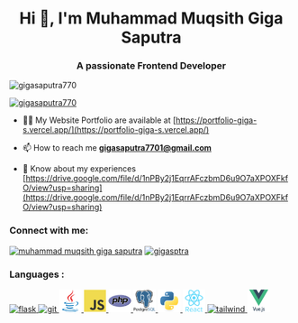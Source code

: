 <h1 align="center">Hi 👋, I'm Muhammad Muqsith Giga Saputra</h1>
<h3 align="center">A passionate Frontend Developer </h3>

<p align="left"> <img src="https://komarev.com/ghpvc/?username=gigasaputra770&label=Profile%20views&color=0e75b6&style=flat" alt="gigasaputra770" /> </p>

<p align="left"> <a href="https://github.com/ryo-ma/github-profile-trophy"><img src="https://github-profile-trophy.vercel.app/?username=gigasaputra770" alt="gigasaputra770" /></a> </p>

- 👨‍💻 My Website Portfolio are available at [https://portfolio-giga-s.vercel.app/](https://portfolio-giga-s.vercel.app/)

- 📫 How to reach me **gigasaputra7701@gmail.com**

- 📄 Know about my experiences [https://drive.google.com/file/d/1nPBy2j1EqrrAFczbmD6u9O7aXPOXFkfO/view?usp=sharing](https://drive.google.com/file/d/1nPBy2j1EqrrAFczbmD6u9O7aXPOXFkfO/view?usp=sharing)

<h3 align="left">Connect with me:</h3>
<p align="left">
<a href="https://linkedin.com/in/muhammad muqsith giga saputra" target="blank"><img align="center" src="https://raw.githubusercontent.com/rahuldkjain/github-profile-readme-generator/master/src/images/icons/Social/linked-in-alt.svg" alt="muhammad muqsith giga saputra" height="30" width="40" /></a>
<a href="https://instagram.com/gigasptra" target="blank"><img align="center" src="https://raw.githubusercontent.com/rahuldkjain/github-profile-readme-generator/master/src/images/icons/Social/instagram.svg" alt="gigasptra" height="30" width="40" /></a>
</p>

<h3 align="left">Languages :</h3>
<p align="left">  <a href="https://flask.palletsprojects.com/" target="_blank" rel="noreferrer"> <img src="https://www.vectorlogo.zone/logos/pocoo_flask/pocoo_flask-icon.svg" alt="flask" width="40" height="40"/> </a> <a href="https://git-scm.com/" target="_blank" rel="noreferrer"> <img src="https://www.vectorlogo.zone/logos/git-scm/git-scm-icon.svg" alt="git" width="40" height="40"/> </a> <a href="https://www.java.com" target="_blank" rel="noreferrer"> <img src="https://raw.githubusercontent.com/devicons/devicon/master/icons/java/java-original.svg" alt="java" width="40" height="40"/> </a> <a href="https://developer.mozilla.org/en-US/docs/Web/JavaScript" target="_blank" rel="noreferrer"> <img src="https://raw.githubusercontent.com/devicons/devicon/master/icons/javascript/javascript-original.svg" alt="javascript" width="40" height="40"/> </a> <a href="https://www.php.net" target="_blank" rel="noreferrer"> <img src="https://raw.githubusercontent.com/devicons/devicon/master/icons/php/php-original.svg" alt="php" width="40" height="40"/> </a> <a href="https://www.postgresql.org" target="_blank" rel="noreferrer"> <img src="https://raw.githubusercontent.com/devicons/devicon/master/icons/postgresql/postgresql-original-wordmark.svg" alt="postgresql" width="40" height="40"/> </a> <a href="https://www.python.org" target="_blank" rel="noreferrer"> <img src="https://raw.githubusercontent.com/devicons/devicon/master/icons/python/python-original.svg" alt="python" width="40" height="40"/> </a> <a href="https://reactjs.org/" target="_blank" rel="noreferrer"> <img src="https://raw.githubusercontent.com/devicons/devicon/master/icons/react/react-original-wordmark.svg" alt="react" width="40" height="40"/> </a> <a href="https://tailwindcss.com/" target="_blank" rel="noreferrer"> <img src="https://www.vectorlogo.zone/logos/tailwindcss/tailwindcss-icon.svg" alt="tailwind" width="40" height="40"/> </a> <a href="https://vuejs.org/" target="_blank" rel="noreferrer"> <img src="https://raw.githubusercontent.com/devicons/devicon/master/icons/vuejs/vuejs-original-wordmark.svg" alt="vuejs" width="40" height="40"/> </a> </p>

